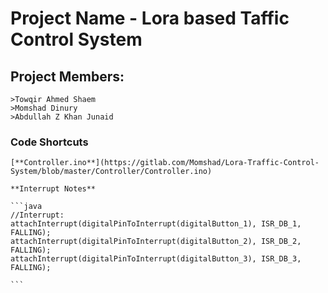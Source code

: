 # Project Name - Lora based Taffic Control System

## Project Members:
    >Towqir Ahmed Shaem
    >Momshad Dinury
    >Abdullah Z Khan Junaid
    
### Code Shortcuts

    [**Controller.ino**](https://gitlab.com/Momshad/Lora-Traffic-Control-System/blob/master/Controller/Controller.ino)
    
    **Interrupt Notes**
    
    ```java
    //Interrupt:
    attachInterrupt(digitalPinToInterrupt(digitalButton_1), ISR_DB_1, FALLING);
    attachInterrupt(digitalPinToInterrupt(digitalButton_2), ISR_DB_2, FALLING);
    attachInterrupt(digitalPinToInterrupt(digitalButton_3), ISR_DB_3, FALLING);

    ```
    
